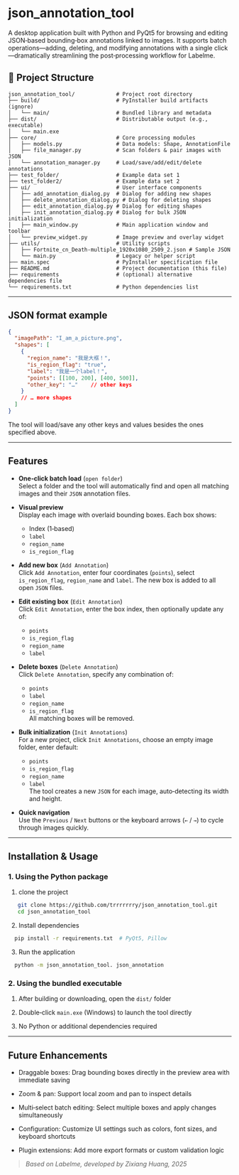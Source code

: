 # json_annotation_tool
A desktop application built with Python and PyQt5 for browsing and editing JSON‑based bounding‑box annotations linked to images. It supports batch operations—adding, deleting, and modifying annotations with a single click—dramatically streamlining the post‑processing workflow for Labelme.

## 📂 Project Structure

```plaintext
json_annotation_tool/             # Project root directory
├── build/                        # PyInstaller build artifacts (ignore)
│   └── main/                     # Bundled library and metadata
├── dist/                         # Distributable output (e.g., executable)
│   └── main.exe
├── core/                         # Core processing modules
│   ├── models.py                 # Data models: Shape, AnnotationFile
│   ├── file_manager.py           # Scan folders & pair images with JSON
│   └── annotation_manager.py     # Load/save/add/edit/delete annotations
├── test_folder/                  # Example data set 1
├── test_folder2/                 # Example data set 2
├── ui/                           # User interface components
│   ├── add_annotation_dialog.py  # Dialog for adding new shapes
│   ├── delete_annotation_dialog.py # Dialog for deleting shapes
│   ├── edit_annotation_dialog.py # Dialog for editing shapes
│   ├── init_annotation_dialog.py # Dialog for bulk JSON initialization
│   ├── main_window.py            # Main application window and toolbar
│   └── preview_widget.py         # Image preview and overlay widget
├── utils/                        # Utility scripts
│   ├── Fortnite_cn_Death-multiple_1920x1080_2509_2.json # Sample JSON
│   └── main.py                   # Legacy or helper script
├── main.spec                     # PyInstaller specification file
├── README.md                     # Project documentation (this file)
├── requirements                  # (optional) alternative dependencies file
└── requirements.txt              # Python dependencies list
```

---
## JSON format example
```json
{
  "imagePath": "I_am_a_picture.png",
  "shapes": [
    {
      "region_name": "我是大框！",
      "is_region_flag": "true",
      "label": "我是一个label！",
      "points": [[100, 200], [400, 500]],
      "other_key": "…"    // other keys
    }
    // … more shapes
  ]
}
```
The tool will load/save any other keys and values besides the ones specified above.

---
## Features

- **One‑click batch load** (`open folder`)  
  Select a folder and the tool will automatically find and open all matching images and their `JSON` annotation files.

- **Visual preview**  
  Display each image with overlaid bounding boxes. Each box shows:
  - Index (1‑based)
  - `label`
  - `region_name`
  - `is_region_flag`

- **Add new box** (`Add Annotation`)  
  Click `Add Annotation`, enter four coordinates (`points`), select `is_region_flag`, `region_name` and `label`. The new box is added to all open `JSON` files.

- **Edit existing box** (`Edit Annotation`)  
  Click `Edit Annotation`, enter the box index, then optionally update any of:
  - `points`
  - `is_region_flag`
  - `region_name`
  - `label`

- **Delete boxes** (`Delete Annotation`)  
  Click `Delete Annotation`, specify any combination of:
  - `points`
  - `label`
  - `region_name`
  - `is_region_flag`  
  All matching boxes will be removed.

- **Bulk initialization** (`Init Annotations`)  
  For a new project, click `Init Annotations`, choose an empty image folder, enter default:
  - `points`
  - `is_region_flag`
  - `region_name`
  - `label`  
  The tool creates a new `JSON` for each image, auto‑detecting its width and height.

- **Quick navigation**  
  Use the `Previous` / `Next` buttons or the keyboard arrows (`←` / `→`) to cycle through images quickly.

---

## Installation & Usage

### 1. Using the Python package
  1. clone the project
  ```bash
     git clone https://github.com/trrrrrrry/json_annotation_tool.git
     cd json_annotation_tool
  ```
  2. Install dependencies
  ```bash
    pip install -r requirements.txt  # PyQt5, Pillow
  ```
  3. Run the application
  ```bash
    python -m json_annotation_tool. json_annotation
  ```

### 2. Using the bundled executable
  1. After building or downloading, open the `dist/` folder

  2. Double‑click `main.exe` (Windows) to launch the tool directly

  3. No Python or additional dependencies required
---

## Future Enhancements
- Draggable boxes: Drag bounding boxes directly in the preview area with immediate saving

- Zoom & pan: Support local zoom and pan to inspect details

- Multi‑select batch editing: Select multiple boxes and apply changes simultaneously

- Configuration: Customize UI settings such as colors, font sizes, and keyboard shortcuts

- Plugin extensions: Add more export formats or custom validation logic

> _Based on Labelme, developed by Zixiang Huang, 2025_
